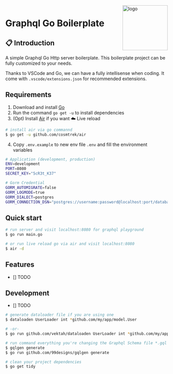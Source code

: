 <img src="https://raw.githubusercontent.com/egonelbre/gophers/ac77b513f41f44a7805694063aaef16ccd95a9b3/vector/party/birthday.svg" alt="logo" align="right" width="140" />

# Graphql Go Boilerplate

## 📋 Introduction

A simple Graphql Go Http server boilerplate. This boilerplate project can be fully customized to your needs.

Thanks to VSCode and Go, we can have a fully intellisense when coding. It come with `.vscode/extensions.json` for recommended extensions.

## Requirements

1. Download and install [Go](https://golang.org/dl/)
2. Run the command `go get -u` to install dependencies
3. (Opt) Install [Air](https://github.com/cosmtrek/air) if you want ☁️ Live reload

```sh
# install air via go commannd
$ go get -u github.com/cosmtrek/air
```

4. Copy `.env.example` to new env file `.env` and fill the environment variables

```sh
# Application (development, production)
ENV=development
PORT=8080
SECRET_KEY="5cR3t_K37"

# Gorm Credential
GORM_AUTOMIGRATE=false
GORM_LOGMODE=true
GORM_DIALECT=postgres
GORM_CONNECTION_DSN="postgres://username:password@localhost:port/database"
```

## Quick start

```sh
# run server and visit localhost:8080 for graphql playground
$ go run main.go

# or run live reload go via air and visit localhost:8080
$ air -d
```

## Features

- [] TODO

## Development

- [] TODO

```sh
# generate dataloader file if you are using one
$ dataloaden UserLoader int *github.com/my/app/model.User

# -or-
$ go run github.com/vektah/dataloaden UserLoader int *github.com/my/app/model.User

# run command everything you're changing the Graphql Schema file *.gql
$ gqlgen generate
$ go run github.com/99designs/gqlgen generate

# clean your project dependencies
$ go get tidy
```
